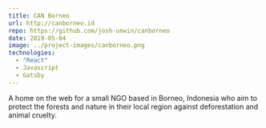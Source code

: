 ```yaml
---
title: CAN Borneo
url: http://canborneo.id
repo: https://github.com/josh-unwin/canborneo
date: 2019-05-04
image: ../project-images/canborneo.png
technologies:
  - "React"
  - Javascript
  - Gatsby
---
```

A home on the web for a small NGO based in Borneo, Indonesia who aim to protect the forests and nature in their local region against deforestation and animal cruelty.
